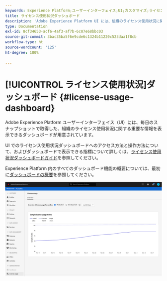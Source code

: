 ```yaml
---
keywords: Experience Platform;ユーザーインターフェイス;UI;カスタマイズ;ライセンス使用状況ダッシュボード;ダッシュボード;ライセンス使用状況;使用権限;使用
title: ライセンス使用状況ダッシュボード
description: 'Adobe Experience Platform UI には、組織のライセンス使用状況に関する重要な情報を表示できるダッシュボードが用意されています。 '
type: Documentation
exl-id: 8cf34653-acf6-4af3-af7b-6c07e68bbc03
source-git-commit: 3bac35ba5f6e9cde6c1324b11220c523daa1f8cb
workflow-type: ht
source-wordcount: '125'
ht-degree: 100%

---
```


# [!UICONTROL ライセンス使用状況]ダッシュボード {#license-usage-dashboard}

Adobe Experience Platform ユーザーインターフェイス（UI）には、毎日のスナップショットで取得した、組織のライセンス使用状況に関する重要な情報を表示できるダッシュボードが用意されています。

UI でのライセンス使用状況ダッシュボードへのアクセス方法と操作方法について、およびダッシュボードで表示できる指標について詳しくは、[ライセンス使用状況ダッシュボードガイド](../../dashboards/guides/license-usage.md)を参照してください。

Experience Platform 内のすべてのダッシュボード機能の概要については、最初に[ダッシュボードの概要](../../dashboards/home.md)を参照してください。

![](../../dashboards/images/license-usage/dashboard-overview.png)
